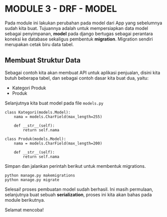 # MODULE 3 - DRF - MODEL
Pada module ini lakukan perubahan pada model dari App yang sebelumnya sudah kita buat. Tujuannya adalah untuk mempersiapkan data model sebagai penyimpanan, <b>model</b> pada django bertugas sebagai perantara koneksi ke database sekaligus pembentuk <b>migration</b>. Migration sendiri merupakan cetak biru data tabel.
## Membuat Struktur Data
Sebagai contoh kita akan membuat API untuk aplikasi penjualan, disini kita butuh beberapa tabel, dan sebagai contoh dasar kita buat dua, yaitu:
* Kategori Produk
* Produk

Selanjutnya kita buat model pada file ``models.py``
```
class Kategori(models.Model):
    nama = models.CharField(max_length=255)

    def __str__(self):
        return self.nama

class Produk(models.Model):
    nama = models.CharField(max_length=200)

    def __str__(self):
        return self.nama
```
Simpan dan jalankan perintah berikut untuk membentuk migrations.
```
python manage.py makemigrations
python manage.py migrate
```
Selesai! proses pembuatan model sudah berhasil. Ini masih permulaan, selanjutnya buat sebuah <b>serialization</b>, proses ini kita akan bahas pada module berikutnya.

Selamat mencoba!